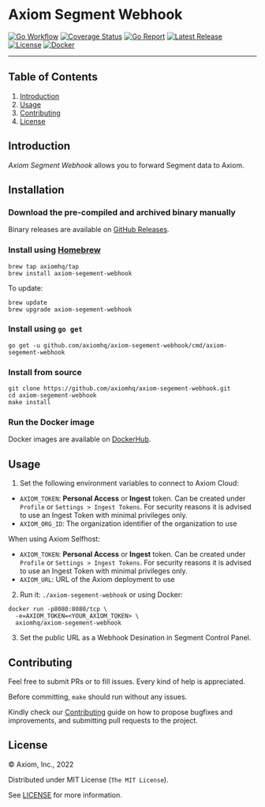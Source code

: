 # Axiom Segment Webhook

[![Go Workflow][go_workflow_badge]][go_workflow]
[![Coverage Status][coverage_badge]][coverage]
[![Go Report][report_badge]][report]
[![Latest Release][release_badge]][release]
[![License][license_badge]][license]
[![Docker][docker_badge]][docker]

---

## Table of Contents

1. [Introduction](#introduction)
1. [Usage](#usage)
1. [Contributing](#contributing)
1. [License](#license)

## Introduction

_Axiom Segment Webhook_ allows you to forward Segment data to Axiom.

## Installation

### Download the pre-compiled and archived binary manually

Binary releases are available on [GitHub Releases][2].

  [2]: https://github.com/axiomhq/axiom-segement-webhook/releases/latest

### Install using [Homebrew](https://brew.sh)

```shell
brew tap axiomhq/tap
brew install axiom-segement-webhook
```

To update:

```shell
brew update
brew upgrade axiom-segement-webhook
```

### Install using `go get`

```shell
go get -u github.com/axiomhq/axiom-segement-webhook/cmd/axiom-segement-webhook
```

### Install from source

```shell
git clone https://github.com/axiomhq/axiom-segement-webhook.git
cd axiom-segement-webhook
make install
```

### Run the Docker image

Docker images are available on [DockerHub][docker].

## Usage

1. Set the following environment variables to connect to Axiom Cloud:

* `AXIOM_TOKEN`: **Personal Access** or **Ingest** token. Can be created under
  `Profile` or `Settings > Ingest Tokens`. For security reasons it is advised to
  use an Ingest Token with minimal privileges only.
* `AXIOM_ORG_ID`: The organization identifier of the organization to use

When using Axiom Selfhost:

* `AXIOM_TOKEN`: **Personal Access** or **Ingest** token. Can be created under
  `Profile` or `Settings > Ingest Tokens`. For security reasons it is advised to
  use an Ingest Token with minimal privileges only.
* `AXIOM_URL`: URL of the Axiom deployment to use

2. Run it: `./axiom-segement-webhook` or using Docker:

```shell
docker run -p8080:8080/tcp \
  -e=AXIOM_TOKEN=<YOUR_AXIOM_TOKEN> \
  axiomhq/axiom-segement-webhook
```

3. Set the public URL as a Webhook Desination in Segment Control Panel.

## Contributing

Feel free to submit PRs or to fill issues. Every kind of help is appreciated. 

Before committing, `make` should run without any issues.

Kindly check our [Contributing](Contributing.md) guide on how to propose
bugfixes and improvements, and submitting pull requests to the project.

## License

&copy; Axiom, Inc., 2022

Distributed under MIT License (`The MIT License`).

See [LICENSE](LICENSE) for more information.

<!-- Badges -->

[go_workflow]: https://github.com/axiomhq/axiom-segement-webhook/actions/workflows/push.yml
[go_workflow_badge]: https://img.shields.io/github/workflow/status/axiomhq/axiom-segement-webhook/Push?style=flat-square&ghcache=unused
[coverage]: https://codecov.io/gh/axiomhq/axiom-segement-webhook
[coverage_badge]: https://img.shields.io/codecov/c/github/axiomhq/axiom-segement-webhook.svg?style=flat-square&ghcache=unused
[report]: https://goreportcard.com/report/github.com/axiomhq/axiom-segement-webhook
[report_badge]: https://goreportcard.com/badge/github.com/axiomhq/axiom-segement-webhook?style=flat-square&ghcache=unused
[release]: https://github.com/axiomhq/axiom-segement-webhook/releases/latest
[release_badge]: https://img.shields.io/github/release/axiomhq/axiom-segement-webhook.svg?style=flat-square&ghcache=unused
[license]: https://opensource.org/licenses/MIT
[license_badge]: https://img.shields.io/github/license/axiomhq/axiom-segement-webhook.svg?color=blue&style=flat-square&ghcache=unused
[docker]: https://hub.docker.com/r/axiomhq/axiom-segement-webhook
[docker_badge]: https://img.shields.io/docker/pulls/axiomhq/axiom-segement-webhook.svg?style=flat-square&ghcache=unused
